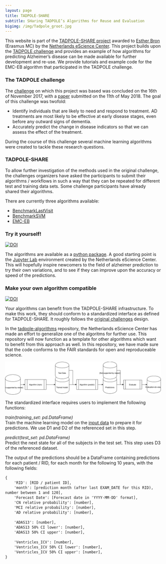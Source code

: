 ```yaml
---
layout: page
title: TADPOLE-SHARE
subtitle: SHaring TADPOLE’s Algorithms for Reuse and Evaluation
bigimg: /img/Tadpole_groot.jpg
---
```


This website is part of the [TADPOLE-SHARE project](https://www.esciencecenter.nl/project/tadpole-share) awarded to [Esther Bron](https://www.esciencecenter.nl/news/the-winner-of-the-young-escientist-award-2018-is) (Erasmus MC) by the [Netherlands eScience Center](https://www.esciencecenter.nl/). This project builds upon the [TADPOLE challenge](https://tadpole.grand-challenge.org/) and provides an example of how algorithms for predicting Alzheimer’s disease can be made available for further development and re-use. We provide tutorials and example code for the EMC-EB algorithm that participated in the TADPOLE challenge.

### The TADPOLE challenge

The [challenge](https://tadpole.grand-challenge.org/) on which this project was based was concluded on the 16th of November 2017, with a [paper](https://arxiv.org/abs/1805.03909) submitted on the 11th of May 2018. The goal of this challenge was twofold:
- Identify individuals that are likely to need and respond to treatment. AD treatments are most likely to be effective at early disease stages, even before any outward signs of dementia.
- Accurately predict the change in disease indicators so that we can assess the effect of the treatment.

During the course of this challenge several machine learning algorithms were created to tackle these research questions. 

### TADPOLE-SHARE

To allow further investigation of the methods used in the original challenge, the challenges organizers have asked the participants to submit their algorithms / workflows in such a way that they can be repeated for different test and training data sets. Some challenge participants have already shared their algorithms.

There are currently three algorithms available:
- [BenchmarkLastVisit](https://github.com/tadpole-share/tadpole-algorithms/tree/master/tadpole_algorithms/models/benchmark_last_visit)
- [BenchmarkSVM](https://github.com/tadpole-share/tadpole-algorithms/tree/master/tadpole_algorithms/models/simple_svm)
- [EMC-EB](https://github.com/tadpole-share/tadpole-algorithms/tree/master/tadpole_algorithms/models/ecmeb)

### Try it yourself!
[![DOI](https://zenodo.org/badge/188199845.svg)](https://zenodo.org/badge/latestdoi/188199845)

The algorithms are available as a [python package](https://github.com/tadpole-share/tadpole-algorithms/). 
A good starting point is the [Jupyter Lab](https://github.com/tadpole-share/jupyter) environment created by the
Netherlands eScience Center.
This will hopefully inspire newcomers to the field of alzheimer prediction to try their own variations, and to see if 
they can improve upon the accuracy or speed of the predictions.

### Make your own algorithm compatible
[![DOI](https://zenodo.org/badge/227615738.svg)](https://zenodo.org/badge/latestdoi/227615738)

Your algorithms can benefit from the TADPOLE-SHARE infrastructure. To make this work, they should conform to a standardized interface as defined for TADPOLE-SHARE. It roughly follows the [original challenges](https://tadpole.grand-challenge.org/) design. 

In the [tadpole-algorithms](https://github.com/tadpole-share/tadpole-algorithms) repository, the Netherlands eScience Center has made an effort
to generalize one of the algoritms for further use. This repository will now function as a template for other algorithms which want to benefit from this approach as well. In this repository, we have made sure that the code conforms to the FAIR standards for open and reproduceable science.

![](img/tadpole_diagram.svg)

The standardized interface requires users to implement the following functions:

*train(training_set: pd.DataFrame)*  
Train the machine learning model on the [input data](https://tadpole.grand-challenge.org/Data/) to prepare it for predictions. We use D1 and D2 of the referenced set in this step.

*predict(test_set: pd.DataFrame)*  
Predict the next state for all of the subjects in the test set. This step uses D3 of the referenced dataset.

The output of the predictions should be a DataFrame containing predictions for each patient / RID,
for each month for the following 10 years, with the following fields:
```
{
    'RID': [RID / patient ID],
    'month': [prediction month (after last EXAM_DATE for this RID), number between 1 and 120],
    'Forecast Date': [Forecast date in 'YYYY-MM-DD' format],
    'CN relative probability': [number],
    'MCI relative probability': [number],
    'AD relative probability': [number],

    'ADAS13': [number],
    'ADAS13 50% CI lower': [number],
    'ADAS13 50% CI upper': [number],

    'Ventricles_ICV': [number],
    'Ventricles_ICV 50% CI lower': [number],
    'Ventricles_ICV 50% CI upper': [number],
}
```
